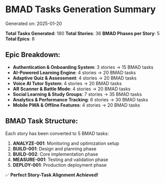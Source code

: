 # BMAD Tasks Generation Summary

Generated on: 2025-01-20

**Total Tasks Generated**: 180
**Total Stories**: 36
**BMAD Phases per Story**: 5
**Total Epics**: 8

## Epic Breakdown:

- **Authentication & Onboarding System**: 3 stories → 15 BMAD tasks
- **AI-Powered Learning Engine**: 4 stories → 20 BMAD tasks
- **Adaptive Quiz & Assessment**: 4 stories → 20 BMAD tasks
- **Voice AI Tutor System**: 4 stories → 20 BMAD tasks
- **AR Scanner & Battle Mode**: 4 stories → 20 BMAD tasks
- **Social Learning & Study Groups**: 7 stories → 35 BMAD tasks
- **Analytics & Performance Tracking**: 6 stories → 30 BMAD tasks
- **Mobile PWA & Offline Features**: 4 stories → 20 BMAD tasks

## BMAD Task Structure:

Each story has been converted to 5 BMAD tasks:
1. **ANALYZE-001**: Monitoring and optimization setup
2. **BUILD-001**: Design and planning phase
3. **BUILD-002**: Core implementation phase
4. **MEASURE-001**: Testing and validation phase
5. **DEPLOY-001**: Production deployment phase

✅ **Perfect Story-Task Alignment Achieved!**
